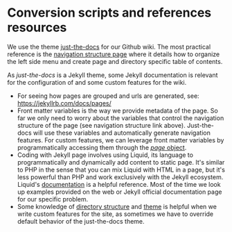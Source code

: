 # Conversion scripts and references resources

We use the theme [just-the-docs](https://pmarsceill.github.io/just-the-docs/) for our Github wiki. The most practical reference is the [navigation structure page](https://pmarsceill.github.io/just-the-docs/docs/navigation-structure/) where it details how to organize the left side menu and create page and directory specific table of contents.

As *just-the-docs* is a Jekyll theme, some Jekyll documentation is relevant for the configuration of and some custom features for the wiki. 
* For seeing how pages are grouped and urls are generated, see: https://jekyllrb.com/docs/pages/
* Front matter variables is the way we provide metadata of the page. So far we only need to worry about the variables that control the navigation structure of the page (see navigation structure link above). Just-the-docs will use these variables and automatically generate navigation features. For custom features, we can leverage front matter variables by programmatically accessing them through the [*page* object](https://jekyllrb.com/docs/variables/#page-variables). 
* Coding with Jekyll page involves using Liquid, its language to programmatically and dynamically add content to static page. It's similar to PHP in the sense that you can mix Liquid with HTML in a page, but it's less powerful than PHP and work exclusively with the Jekyll ecosystem. Liquid's [documentation](https://shopify.github.io/liquid/basics/introduction/) is a helpful reference. Most of the time we look up examples provided on the web or Jekyll official documentation page for our specific problem.
* Some knowledge of [directory structure](https://jekyllrb.com/docs/structure/) and [theme](https://jekyllrb.com/docs/themes/) is helpful when we write custom features for the site, as sometimes we have to override default behavior of the just-the-docs theme.
